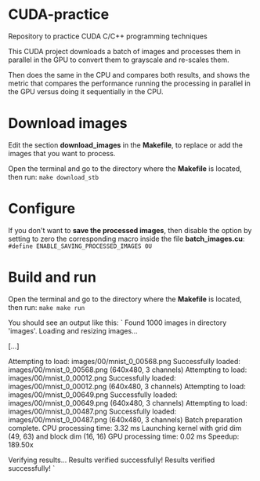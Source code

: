 # CUDA-practice
Repository to practice CUDA C/C++ programming techniques

This CUDA project downloads a batch of images and processes them in parallel in the GPU to convert them to grayscale and re-scales them.

Then does the same in the CPU and compares both results, and shows the metric that compares the performance running the processing in parallel in the GPU versus doing it sequentially in the CPU.

# Download images
Edit the section **download_images** in the **Makefile**, to replace or add the images that you want to process.

Open the terminal and go to the directory where the **Makefile** is located, then run:
`
make download_stb
`

# Configure
If you don't want to **save the processed images**, then disable the option by setting to zero the corresponding macro inside the file **batch_images.cu**:
`
#define ENABLE_SAVING_PROCESSED_IMAGES 0U
`


# Build and run
Open the terminal and go to the directory where the **Makefile** is located, then run:
`
make
make run
`

You should see an output like this:
`
Found 1000 images in directory 'images'.
Loading and resizing images...

[...]

Attempting to load: images/00/mnist_0_00568.png
Successfully loaded: images/00/mnist_0_00568.png (640x480, 3 channels)
Attempting to load: images/00/mnist_0_00012.png
Successfully loaded: images/00/mnist_0_00012.png (640x480, 3 channels)
Attempting to load: images/00/mnist_0_00649.png
Successfully loaded: images/00/mnist_0_00649.png (640x480, 3 channels)
Attempting to load: images/00/mnist_0_00487.png
Successfully loaded: images/00/mnist_0_00487.png (640x480, 3 channels)
Batch preparation complete.
CPU processing time: 3.32 ms
Launching kernel with grid dim (49, 63) and block dim (16, 16)
GPU processing time: 0.02 ms
Speedup: 189.50x

Verifying results...
Results verified successfully!
Results verified successfully!
`